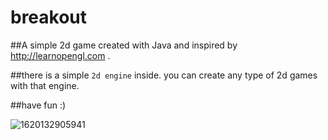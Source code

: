 # breakout
##A simple 2d game created with Java and inspired by http://learnopengl.com . 

##there is a simple `2d engine` inside. you can create any type of 2d games with that engine.

##have fun :) 

![1620132905941](https://user-images.githubusercontent.com/12444400/117006439-05ebe500-ad1b-11eb-8b1d-638603ad46c0.jpg)
